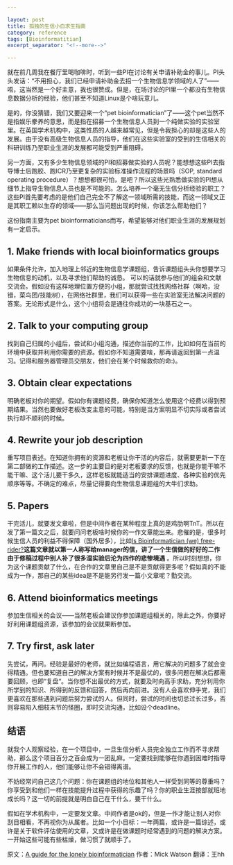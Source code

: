 ```yaml
---

layout: post
title: 孤独的生信小白求生指南
category: reference
tags: [Bioinformatitian]
excerpt_separator: "<!--more-->"

---
```





就在前几周我在餐厅里喝咖啡时，听到一些PI在讨论有关申请补助金的事儿。PI头头发话：“不用担心，我们已经申请补助金去招一个生物信息学领域的人了”——唔，这当然是一个好主意，我也很赞成。但是，在场讨论的PI里一个都没有生物信息数据分析的经验，他们甚至不知道Linux是个啥玩意儿。

是的，你没猜错，我们又要迎来一个“pet bioinformatician”了——这个pet当然不是指娱乐豢养的意思，而是指在招募一个生物信息人员到一个纯做实验的实验室里。在英国学术机构中，这类性质的人越来越常见，但是令我担心的却是这些人的发展。由于没有高级生物信息人员的指导，他们在这些实验室的受到的生信相关的科研训练乃至职业生涯的发展都可能受到严重阻碍。

<!--more-->

另一方面，又有多少生物信息领域的PI和招募做实验的人员呢？能想想这些PI去指导博士后跑胶、跑ICR乃至更复杂的实验标准操作流程的场景吗（SOP, standard operating procedure）？想想都很可怕，是吧？所以这些光熟悉做实验的PI想从细节上指导生物信息人员也是不可能的。怎么培养一个毫无生信分析经验的职工？这些PI首先要考虑的是他们自己完全不了解这一领域所需的技能，而这一领域又正是其职工赖以生存的领域——那么当问题出现的时候，你该怎么帮助他们？

这份指南主要为pet bioinformaticians而写，希望能够对他们职业生涯的发展规划有一定启示。


## 1. Make friends with local bioinformatics groups 
如果条件允许，加入地理上邻近的生物信息学课题组，告诉课题组头头你想要学习生物信息的动机，以及寻求他们帮助的诚恳。 可以的话就参与他们的组会和文献交流会。假如没有这样地理位置方便的小组，那就尝试找找网络社群（啊哈，没错，菜鸟团/技能树），在网络社群里，我们可以获得一些在实验室无法解决问题的答案。无论形式是什么，这个小组将会是通往你成功的一块基石之一。

## 2. Talk to your computing group
找到自己归属的小组后，尝试和小组沟通，描述你当前的工作，比如如何在当前的环境中获取并利用你需要的资源。假如你不知道需要啥，那再请返回到第一点温习。记得和服务器管理员交朋友，他们会在某个时候救你的命:)。

## 3. Obtain clear expectations
明确老板对你的期望。假如你有课题经费，确保你知道怎么使用这个经费以得到预期结果。当然也要做好老板改变主意的可能，特别是当方案明显不切实际或者尝试执行却不顺利的时候。

## 4. Rewrite your job description
重写项目表述。在知道你拥有的资源和老板让你干活的内容后，就需要更新一下在第二部做的工作描述。这一步的主要目的是对老板要求的反馈，也就是你能干嘛不能干嘛、这个活儿要干多久，这样老板就能适当的安排课题进度、各种实验的优先顺序等等。不确定的难点，尽量记得要向生物信息课题组的大牛们求助。

## 5. Papers
干完活儿，就要发文章啦，但是中间作者在某种程度上真的是鸡肋啊TnT。所以在发了第一篇文之后，就要问问老板啥时候你的一作文章能出来。悲催的是，很多时候生信人员的利益不得保障（国外居多），比如[Is Bioinformatician (we) free-rider?](http://marcowanger.blogspot.com/2013/11/is-bioinformatician-we-free-rider.html)__这篇文章就以第一人称写给manager的信，讲了一个生信做的好好的二作由于修稿过程中别人补了很多湿实验后沦为四作的悲惨境遇__ 。所以时刻想想，你为这个课题贡献了什么，在合作的文章里自己是不是贡献得更多呢？假如真的不能成为一作，那自己的某些idea是不是能另行发一篇小文章呢？勤交流。

## 6. Attend bioinformatics meetings
参加生信相关的会议——当然老板会建议你参加课题组相关的，除此之外，你要好好利用课题组资源，该参加的会议就果断参加。

## 7. Try first, ask later
先尝试，再问。经验是最好的老师，就比如编程语言，用它解决的问题多了就会变得精通。但也要知道自己的解决方案有时候并不是最优的，很多问题在解决后都需要回顾，也即“复盘“。当你想不出最优的方式，就要及时向高手求助，充分利用你所学到的知识、所得到的反馈和回答，然后再向前进。没有人会喜欢伸手党，我们更喜欢在那些遇到问题后努力尝试的人。但同时，尝试的时间也切忌过长过多，否则容易陷入细枝末节的怪圈，即时交流沟通，比如设个deadline。

## 结语
就我个人观察经验，在一个项目中，一旦生信分析人员完全独立工作而不寻求帮助，那么这个项目百分之百会成为一团乱麻。一定要找到能够在你遇到困难时指导你开展工作的人，他们能够让你不会错得离谱。

不妨经常问自己这几个问题：你在课题组的地位和其他人一样受到同等的尊重吗？你享受到和他们一样在技能提升过程中获得的乐趣了吗？你的职业生涯按部就班地成长吗？这一切的前提就是明白自己在干什么，要干什么。

假如在学术机构中，一定要发文章。中间作者是ok的，但是一作才能让别人对你刮目相看，不再视你为从属者。比如一个小目标：一年两篇，或许是一篇综述，或许是关于软件评估使用的文章，又或许是在做课题时经常遇到的问题的解决方案。一开始这些可能有些枯燥，做习惯了就顺手了。


原文：[A guide for the lonely bioinformatician](http://www.opiniomics.org/a-guide-for-the-lonely-bioinformatician/)
作者：Mick Watson
翻译：王hh

